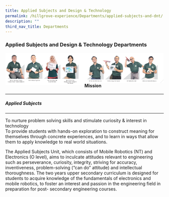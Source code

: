 ```yaml
---
title: Applied Subjects and Design & Technology
permalink: /hillgrove-experience/Departments/applied-subjects-and-dnt/
description: ""
third_nav_title: Departments
---
```

### **Applied Subjects and Design & Technology Departments**

<img src="/images/dnt%201.png" 
     style="width:50%" align=left>
<img src="/images/dnt%202.png" 
     style="width:50%" align=right>
		 
------------------------------------------------------------------------
<br> <br>
#### **Mission**

------------------------------------------------------------------------
##### **Applied Subjects**

------------------------------------------------------------------------
To nurture problem solving skills and stimulate curiosity & interest in technology <br>
To provide students with hands-on exploration to construct meaning for themselves through concrete experiences, and to learn in ways that allow them to apply knowledge to real world situations.

The Applied Subjects Unit, which consists of Mobile Robotics (NT) and Electronics (O level), aims to inculcate attitudes relevant to engineering such as perseverance, curiosity, integrity, striving for accuracy, inventiveness, problem-solving (“can do” attitude) and intellectual thoroughness. The two years upper secondary curriculum is designed for students to acquire knowledge of the fundamentals of electronics and mobile robotics, to foster an interest and passion in the engineering field in preparation for post- secondary engineering courses.
